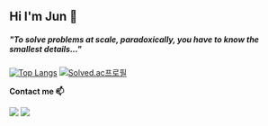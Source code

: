 <H2> Hi I'm Jun 🤗 </div>

<h5>"To solve problems at scale, paradoxically, you have to know the smallest details..."</h5>

[![Top Langs](https://github-readme-stats.vercel.app/api/top-langs/?username=jaejuna&layout=compact)](https://github.com/jaejuna/github-readme-stats) 
[![Solved.ac프로필](http://mazassumnida.wtf/api/v2/generate_badge?boj=anayana9988)](https://solved.ac/anayana9988)



**Contact me 📫**

<a href ="https://velog.io/@jaejuna"><img src="https://img.shields.io/badge/Velog-20C997?style=flat-square&logo=Velog&logoColor=white"/></a> 
<a href ="https://www.instagram.com/jrojects/"><img src="https://img.shields.io/badge/Insta-E4405F?style=flat-square&logo=Instagram&logoColor=white"/></a> 
